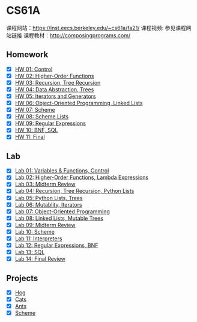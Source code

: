# CS61A

课程网站：https://inst.eecs.berkeley.edu/~cs61a/fa21/
课程视频: 参见课程网站链接
课程教材：http://composingprograms.com/

## Homework

- [x] [HW 01: Control](./hw/hw01)
- [x] [HW 02: Higher-Order Functions](./hw/hw02)
- [x] [HW 03: Recursion, Tree Recursion](./hw/hw03)
- [x] [HW 04: Data Abstraction, Trees](./hw/hw04)
- [x] [HW 05: Iterators and Generators](./hw/hw05)
- [x] [HW 06: Object-Oriented Programming, Linked Lists](./hw/hw06)
- [x] [HW 07: Scheme](./hw/hw07)
- [x] [HW 08: Scheme Lists](./hw/hw08)
- [x] [HW 09: Regular Expressions](./hw/hw09)
- [x] [HW 10: BNF, SQL](./hw/hw10)
- [x] [HW 11: Final](./hw/hw11)

## Lab
- [x] [Lab 01: Variables & Functions, Control](./lab/lab01)
- [x] [Lab 02: Higher-Order Functions, Lambda Expressions](./lab/lab02)
- [x] [Lab 03: Midterm Review](./lab/lab03)
- [x] [Lab 04: Recursion, Tree Recursion, Python Lists](./lab/lab04)
- [x] [Lab 05: Python Lists, Trees](./lab/lab05)
- [x] [Lab 06: Mutablity, Iterators](./lab/lab06)
- [x] [Lab 07: Object-Oriented Programming](./lab/lab07)
- [x] [Lab 08: Linked Lists, Mutable Trees](./lab/lab08)
- [x] [Lab 09: Midterm Review](./lab/lab09)
- [x] [Lab 10: Scheme](./lab/lab10)
- [x] [Lab 11: Interpreters](./lab/lab11)
- [x] [Lab 12: Regular Expressions, BNF](./lab/lab12)
- [x] [Lab 13: SQL](./lab/lab13)
- [x] [Lab 14: Final Review](./lab/lab14)

## Projects
- [x] [Hog](./projects/hog)
- [x] [Cats](./projects/cats)
- [x] [Ants](./projects/ants)
- [x] [Scheme](./projects/scheme)
